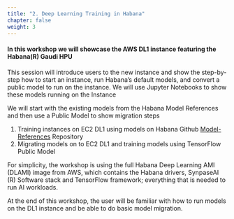 ```yaml
---
title: "2. Deep Learning Training in Habana"
chapter: false
weight: 3
---
```


#### In this workshop we will showcase the AWS DL1 instance featuring the Habana(R) Gaudi HPU 

This session will introduce users to the new instance and show the step-by-step how to start an instance, run Habana’s
default models, and convert a public model to run on the instance.  We will use Jupyter Notebooks to show these models running on the Instance

We will start with the existing models from the Habana Model References and then use a Public Model to show migration steps

1. Training instances on EC2 DL1 using models on Habana Github [Model-References](https://github.com/HabanaAI/Model-References) Repository
2. Migrating models on to EC2 DL1 and training models using TensorFlow Public Model

For simplicity, the workshop is using the full Habana Deep Learning AMI (DLAMI) image from AWS, which contains the Habana drivers, SynpaseAI (R) Software stack and TensorFlow framework; everything that is needed to run AI workloads.  

At the end of this workshop, the user will be familiar with how to run models on the DL1 instance and be able to do basic model migration.
